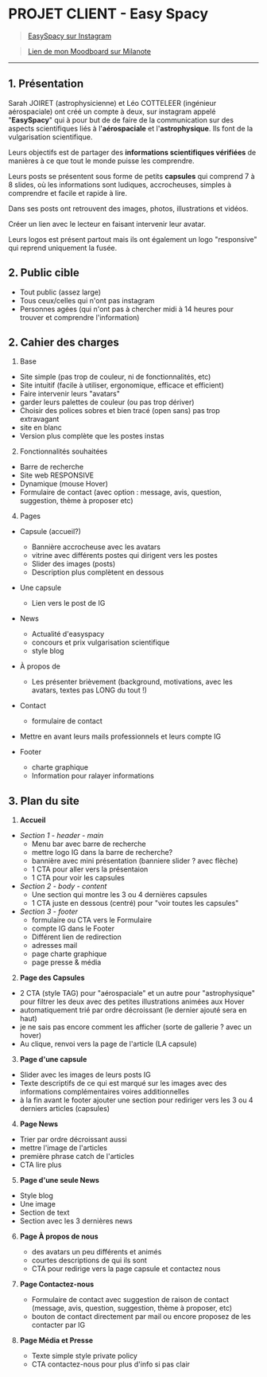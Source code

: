 # PROJET CLIENT - Easy Spacy

> [EasySpacy sur Instagram](https://www.instagram.com/easyspacy/)

> [Lien de mon Moodboard sur Milanote](https://app.milanote.com/1Lfo791VkWHGbQ?p=xDNRXlUyrhc)
***

## 1. Présentation

Sarah JOIRET (astrophysicienne) et Léo COTTELEER (ingénieur aérospaciale) ont créé un compte à deux, sur instagram appelé "**EasySpacy**" qui à pour but de de  faire de la communication sur des aspects scientifiques liés à l'**aérospaciale** et l'**astrophysique**. Ils font de la vulgarisation scientifique.

Leurs objectifs est de partager des **informations scientifiques vérifiées** de manières à ce que tout le monde puisse les comprendre.

Leurs posts se présentent sous forme de petits **capsules** qui comprend 7 à 8 slides, où les informations sont ludiques, accrocheuses, simples à comprendre et facile et rapide à lire.

Dans ses posts ont retrouvent des images, photos, illustrations et vidéos.

Créer un lien avec le lecteur en faisant intervenir leur avatar.

Leurs logos est présent partout mais ils ont également un logo "responsive" qui reprend uniquement la fusée.

## 2. Public cible

- Tout public (assez large)
- Tous ceux/celles qui n'ont pas instagram
- Personnes agées (qui n'ont pas à chercher midi à 14 heures pour trouver et comprendre l'information)

## 2. Cahier des charges

1. Base

  - Site simple (pas trop de couleur, ni de fonctionnalités, etc)
  - Site intuitif (facile à utiliser, ergonomique, efficace et efficient)
  - Faire intervenir leurs "avatars"
  - garder leurs palettes de couleur (ou pas trop dériver)
  - Choisir des polices sobres et bien tracé (open sans) pas trop extravagant
  - site en blanc
  - Version plus complète que les postes instas


2. Fonctionnalités souhaitées

  - Barre de recherche
  - Site web RESPONSIVE
  - Dynamique (mouse Hover)
  - Formulaire de contact (avec option : message, avis, question, suggestion, thème à proposer etc)


4.  Pages

  - Capsule (accueil?)
      - Bannière accrocheuse avec les avatars
      - vitrine avec différents postes qui dirigent vers les postes
      - Slider des images (posts)
      - Description plus complètent en dessous
  - Une capsule
      - Lien vers le post de IG
  - News
      - Actualité d'easyspacy
      - concours et prix vulgarisation scientifique
      - style blog
  - À propos de
      - Les présenter brièvement (background, motivations, avec les avatars, textes pas LONG du tout !)
  - Contact
      - formulaire de contact

  - Mettre en avant leurs mails professionnels et leurs compte IG
  - Footer
      - charte graphique
      - Information pour ralayer informations

## 3. Plan du site

1. **Accueil**

  - _Section 1 - header - main_
    - Menu bar avec barre de recherche
    - mettre logo IG dans la barre de recherche?
    - bannière avec mini présentation (banniere slider ? avec flèche)
    - 1 CTA pour aller vers la présentaion
    - 1 CTA pour voir les capsules
  - _Section 2 - body - content_
    - Une section qui montre les 3 ou 4 dernières capsules
    - 1 CTA juste en dessous (centré) pour "voir toutes les capsules"
  - _Section 3 - footer_
    - formulaire ou CTA vers le Formulaire
    - compte IG dans le Footer
    - Différent lien de redirection
    - adresses mail
    - page charte graphique
    - page presse & média


2. **Page des Capsules**

  - 2 CTA (style TAG) pour "aérospaciale" et un autre pour "astrophysique" pour filtrer les deux avec des petites illustrations animées aux Hover
  - automatiquement trié par ordre décroissant (le dernier ajouté sera en haut)
  - je ne sais pas encore comment les afficher (sorte de gallerie ? avec un hover)
  - Au clique, renvoi vers la page de l'article (LA capsule)


3. **Page d'une capsule**

  - Slider avec les images de leurs posts IG
  - Texte descriptifs de ce qui est marqué sur les images avec des informations complémentaires voires additionnelles
  - à la fin avant le footer ajouter une section pour rediriger vers les 3 ou 4 derniers articles (capsules)


4. **Page News**

  - Trier par ordre décroissant aussi
  - mettre l'image de l'articles
  - première phrase catch de l'articles
  - CTA lire plus


5. **Page d'une seule News**

  - Style blog
  - Une image
  - Section de text
  - Section avec les 3 dernières news

6. **Page À propos de nous**

    - des avatars un peu différents et animés 
    - courtes descriptions de qui ils sont 
    - CTA pour redirige vers la page capsule et contactez nous

7. **Page Contactez-nous**

    - Formulaire de contact avec suggestion de raison de contact (message, avis, question, suggestion, thème à proposer, etc)
    - bouton de contact directement par mail ou encore proposez de les contacter par IG 
    
8. **Page Média et Presse**
   
    - Texte simple style private policy 
    - CTA contactez-nous pour plus d'info si pas clair 
    

    

